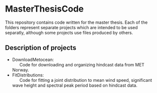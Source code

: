 # MasterThesisCode

This repository contains code written for the master thesis. Each of the folders represent separate projects which are intended to be used separatly, although some projects use files produced by others. 

## Description of projects

* DownloadMetocean:<br>
&nbsp;&nbsp;&nbsp;&nbsp;&nbsp;&nbsp;Code for downloading and organizing hindcast data from MET Norway.
* FitDistributions:<br>
&nbsp;&nbsp;&nbsp;&nbsp;&nbsp;&nbsp;Code for fitting a joint distribution to mean wind speed, significant wave height and spectral peak period based on hindcast data.



